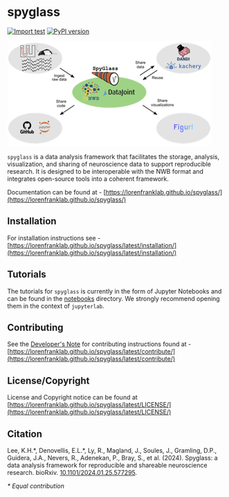 # spyglass

[![Import test](https://github.com/LorenFrankLab/spyglass/actions/workflows/workflow.yml/badge.svg)](https://github.com/LorenFrankLab/spyglass/actions/workflows/workflow.yml)
[![PyPI version](https://badge.fury.io/py/spyglass-neuro.svg)](https://badge.fury.io/py/spyglass-neuro)

![Spyglass Figure](docs/src/images/fig1.png)

`spyglass` is a data analysis framework that facilitates the storage, analysis,
visualization, and sharing of neuroscience data to support reproducible
research. It is designed to be interoperable with the NWB format and integrates
open-source tools into a coherent framework.

Documentation can be found at -
[https://lorenfranklab.github.io/spyglass/](https://lorenfranklab.github.io/spyglass/)

## Installation

For installation instructions see -
[https://lorenfranklab.github.io/spyglass/latest/installation/](https://lorenfranklab.github.io/spyglass/latest/installation/)

## Tutorials

The tutorials for `spyglass` is currently in the form of Jupyter Notebooks and
can be found in the
[notebooks](https://github.com/LorenFrankLab/spyglass/tree/master/notebooks)
directory. We strongly recommend opening them in the context of `jupyterlab`.

## Contributing

See the
[Developer's Note](https://lorenfranklab.github.io/spyglass/latest/contribute/)
for contributing instructions found at -
[https://lorenfranklab.github.io/spyglass/latest/contribute/](https://lorenfranklab.github.io/spyglass/latest/contribute/)

## License/Copyright

License and Copyright notice can be found at
[https://lorenfranklab.github.io/spyglass/latest/LICENSE/](https://lorenfranklab.github.io/spyglass/latest/LICENSE/)

## Citation

Lee, K.H.\*, Denovellis, E.L.\*, Ly, R., Magland, J., Soules, J., Gramling, D.P., Guidera, J.A., Nevers, R., Adenekan, P., Bray, S., et al. (2024). Spyglass: a data analysis framework for reproducible and shareable neuroscience research. bioRxiv. [10.1101/2024.01.25.577295](https://doi.org/10.1101/2024.01.25.577295 ).

*\* Equal contribution*
